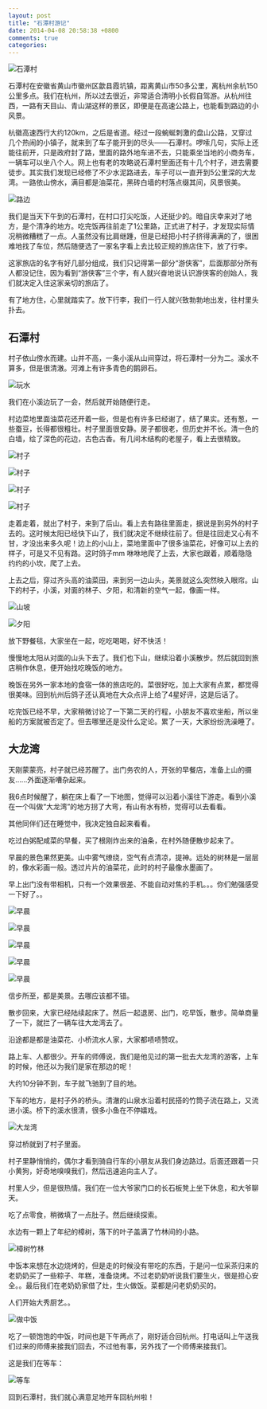 ```yaml
---
layout: post
title: "石潭村游记"
date: 2014-04-08 20:58:38 +0800
comments: true
categories: 
---
```


![石潭村](http://img2.ph.126.net/vk_iVHPQE3RiczsFx_QvoA==/2674856703781518773.jpg)

石潭村在安徽省黄山市徽州区歙县霞坑镇，距离黄山市50多公里，离杭州余杭150公里多点。我们在杭州，所以过去很近，非常适合清明小长假自驾游。从杭州往西，一路有天目山、青山湖这样的景区，即便是在高速公路上，也能看到路边的小风景。

杭徽高速西行大约120km，之后是省道。经过一段蜿蜒刺激的盘山公路，又穿过几个热闹的小镇子，就来到了车子能开到的尽头——石潭村。啰嗦几句，实际上还能往前开，只是政府封了路，里面的路外地车进不去，只能乘坐当地的小商务车，一辆车可以坐八个人。网上也有老的攻略说石潭村里面还有十几个村子，进去需要徒步。其实我们发现已经修了不少水泥路进去，车子可以一直开到5公里深的大龙湾。一路依山傍水，满目都是油菜花，黑砖白墙的村落点缀其间，风景很美。

![路边](http://img1.ph.126.net/egMuEYqb_W7EAbbx9ZIdHA==/2162572246168650691.jpg)

我们是当天下午到的石潭村，在村口打尖吃饭，人还挺少的。暗自庆幸来对了地方，是个清净的地方。吃完饭再往前走了1公里路，正式进了村子，才发现实际情况稍微糟糕了一点。人虽然没有比肩继踵，但是已经把小村子挤得满满的了，很困难地找了车位，然后随便选了一家名字看上去比较正规的旅店住下，放了行李。

这家旅店的名字有好几部分组成，我们只记得第一部分“游侠客”，后面那部分所有人都没记住，因为看到“游侠客”三个字，有人就兴奋地说认识游侠客的创始人，我们就决定入住这家亲切的旅店了。

有了地方住，心里就踏实了。放下行李，我们一行人就兴致勃勃地出发，往村里头扑去。

## 石潭村

村子依山傍水而建。山并不高，一条小溪从山间穿过，将石潭村一分为二。溪水不算多，但是很清澈。河滩上有许多青色的鹅卵石。

![玩水](http://img0.ph.126.net/OfBytiEsMZUez4zSr9E_Aw==/6599324865005478015.jpg)

我们在小溪边玩了一会，然后就开始随便行走。

村边菜地里面油菜花还开着一些，但是也有许多已经谢了，结了果实。还有葱，一些蚕豆，长得都很粗壮。村子里面很安静。房子都很老，但历史并不长。清一色的白墙，绘了深色的花边，古色古香。有几间木结构的老屋子，看上去很精致。

![村子](http://img0.ph.126.net/_056KcpYltiV5CachHJJCw==/1505328175549109622.jpg)

![村子](http://img2.ph.126.net/h6hTlL85nPmqxJw85uzWAw==/2670916054107569546.jpg)

![村子](http://img2.ph.126.net/7hRxCiqqlhVTo1IEfGTptw==/4926093567513430064.jpg)

![村子](http://img1.ph.126.net/VJq4RDYiQ2GwpKzv7fli-Q==/4884998220913673644.jpg)

走着走着，就出了村子，来到了后山。看上去有路往里面走，据说是到另外的村子去的。这时候太阳已经快下山了，我们就决定不继续往前了。但是往回走又心有不甘，才没出来多久呢！边上的小山上，菜地里面中了很多油菜花，好像可以上去的样子，可是又不见有路。这时鸽子mm 咻咻地爬了上去，大家也跟着，顺着隐隐约约的小坎，爬了上去。

上去之后，穿过齐头高的油菜田，来到另一边山头，美景就这么突然映入眼帘。山下的村子，小溪，对面的林子、夕阳，和清新的空气一起，像画一样。

![山坡](http://img1.ph.126.net/-JHKmX6Mbxq7oKHUGME-8A==/3027263374623346861.jpg)

![夕阳](http://img2.ph.126.net/3M5sSwREHKUam914mw4wHQ==/6608181431166740222.jpg)

放下野餐毯，大家坐在一起，吃吃喝喝，好不快活！

慢慢地太阳从对面的山头下去了。我们也下山，继续沿着小溪散步。然后就回到旅店稍作休息，便开始找吃晚饭的地方。

晚饭在另外一家本地的食宿一体的旅店吃的。菜很好吃，加上大家有点累，都觉得很美味。回到杭州后鸽子还认真地在大众点评上给了4星好评，这是后话了。

吃完饭已经不早，大家稍微讨论了一下第二天的行程，小朋友不喜欢坐船，所以坐船的方案就被否定了。但去哪里还是没什么定论。累了一天，大家纷纷洗澡睡了。

## 大龙湾

天刚蒙蒙亮，村子就已经苏醒了。出门务农的人，开张的早餐店，准备上山的摄友……外面逐渐嘈杂起来。

我6点时候醒了，躺在床上看了一下地图，觉得可以沿着小溪往下游走。看到小溪在一个叫做“大龙湾”的地方拐了大弯，有山有水有桥，觉得可以去看看。

其他同伴们还在睡觉中，我决定独自起来看看。

吃过白粥配咸菜的早餐，买了根刚炸出来的油条，在村外随便散步起来了。

早晨的景色果然更美。山中雾气缭绕，空气有点清凉，提神。远处的树林是一层层的，像水彩画一般。透过片片的油菜花，此时的村子最像水墨画了。

早上出门没有带相机，只有一个效果很差、不能自动对焦的手机。。。你们勉强感受一下好了。。

![早晨](http://img2.ph.126.net/uGRUfKYZAY9-FC_cHgTk2g==/6608410129585315688.jpg)

![早晨](http://img2.ph.126.net/JKT5FZ4085TiFRd6ISqgKw==/6608212217492318021.jpg)

![早晨](http://img0.ph.126.net/ItGiU03i_NIGMjRSVzVhWw==/2849652664319389629.jpg)

![早晨](http://img1.ph.126.net/I-MacGNoDSaKOlTBoWBMdw==/4874302171798598062.jpg)

![早晨](http://img2.ph.126.net/merQY9JWnRq6ojvnMZgMJg==/147211412920378673.jpg)

信步所至，都是美景。去哪应该都不错。

散步回来，大家已经陆续起床了。然后一起退房、出门，吃早饭，散步。简单商量了一下，就拦了一辆车往大龙湾去了。

沿途都是都是油菜花、小桥流水人家，大家都啧啧赞叹。

路上车、人都很少。开车的师傅说，我们是他见过的第一批去大龙湾的游客，上车的时候，他还以为我们是家在那边的呢！

大约10分钟不到，车子就飞驰到了目的地。

下车的地方，是村子外的桥头。清澈的山泉水沿着村民搭的竹筒子流在路上，又流进小溪。桥下的溪水很清，很多小鱼在不停嬉戏。

![大龙湾](http://img1.ph.126.net/pBksu5-ecGuh1_WWJdi43Q==/3020789450159004124.jpg)

穿过桥就到了村子里面。

村子里静悄悄的，偶尔才看到骑自行车的小朋友从我们身边路过。后面还跟着一只小黄狗，好奇地嗅嗅我们，然后迅速追向主人了。

村里人少，但是很热情。我们在一位大爷家门口的长石板凳上坐下休息，和大爷聊天。

吃了点零食，稍微填了一点肚子。然后继续探索。

水边有一颗上了年纪的樟树，落下的叶子盖满了竹林间的小路。

![樟树竹林](http://img0.ph.126.net/dFXjlmDLoyciiuMnZ357Pg==/2986449503000247180.jpg)

中饭本来想在水边烧烤的，但是走的时候没有带吃的东西，于是问一位采茶归来的老奶奶买了一些粽子、年糕，准备烧烤。不过老奶奶听说我们要生火，很是担心安全。。最后我们在老奶奶家借了灶，生火做饭。菜都是问老奶奶买的。

人们开始大秀厨艺。。

![做中饭](http://img2.ph.126.net/UnD7bNuTkKgz1umTkLoiwg==/1145040205359656732.jpg)

吃了一顿饱饱的中饭，时间也是下午两点了，刚好适合回杭州。打电话叫上午送我们过来的师傅来接我们回去，不过他有事，另外找了一个师傅来接我们。

这是我们在等车：

![等车](http://img0.ph.126.net/Yr1oPTBU-Fh1KoUBJBDeGw==/3024448624856241351.jpg)

回到石潭村，我们就心满意足地开车回杭州啦！
